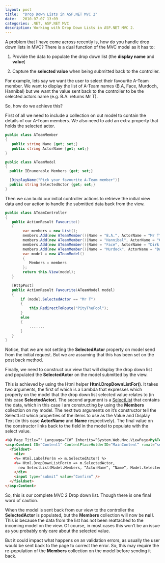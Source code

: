 ```yaml
---
layout: post
title:  "Drop Down Lists in ASP.NET MVC 2"
date:   2010-07-07 13:09
categories: .NET, ASP.NET MVC
description: Working with Drop Down Lists in ASP.NET MVC 2.
---
```


A problem that I have come across recently is, how do you handle drop down lists in MVC? There is a dual function of the MVC model as it has to:

1) Provide the data to populate the drop down list (the **display name** and **value**)

2) Capture the **selected value** when being submitted back to the controller.

For example, lets say we want the user to select their favourite A-Team member. We want to display the list of A-Team names (B.A, Face, Murdoch, Hannibal) but we want the value sent back to the controller to be the selected actors name (e.g. B.A. returns Mr T).

So, how do we achieve this?

First of all we need to include a collection on out model to contain the details of our A-Team members.  We also need to add an extra property that holds the selected actor.

```csharp
public class ATeamMember
{
   public string Name {get; set;}
   public string ActorName {get; set;}
}

public class ATeamModel
{
  public IEnumerable Members {get; set;}

  [DisplayName("Pick your favourite A-Team member")]
  public string SelectedActor {get; set;}
}
```

Then we can build our initial controller actions to retrieve the initial view data and our action to handle the submitted data back from the view.

```csharp
public class ATeamController
{
   public ActionResult Favourite()
   {
        var members = new List();
        members.Add(new ATeamMember(){Name = "B.A.", ActorName = "Mr T"});
        members.Add(new ATeamMember(){Name = "Hannibal", ActorName = "George Peppard"});
        members.Add(new ATeamMember(){Name = "Face", ActorName = "Dirk Benedict"});
        members.Add(new ATeamMember(){Name = "Murdock", ActorName = "Dwight Schultz"});
        var model = new ATeamModel()
        {
           Members = members
        };
        return this.View(model);
   }

   [HttpPost]
   public ActionResult Favourite(ATeamModel model)
   {
       if (model.SelectedActor == "Mr T")
       {
           this.RedirectToRoute("PityTheFool");
       }
       else
       {
           .......
       }
   }
}
```

Notice, that we are not setting the **SelectedActor** property on model send from the initial request.  But we are assuming that this has been set on the post back method.

Finally, we need to construct our view that will display the drop down list and populated the **SelectedActor** on the model submitted by the view.

This is achieved by using the Html helper **Html.DropDownListFor()**.  It takes two arguments, the first of which is a Lambda that expresses which property on the model that the drop down list selected value relates to (in this case **SelectedActor**).  The second argument is a [SelectList](https://msdn.microsoft.com/en-us/library/system.web.mvc.selectlist.aspx) that contains the data, which in this case I am constructing by using the **Members** collection on my model.  The next two arguments on it’s constructor tell the SelectList which properties of the items to use as the Value and Display Text (in this case **ActorName** and **Name** respectively). The final value on the constructor links back to the field in the model to populate with the select value.

```html
<%@ Page Title=”" Language=”C#” Inherits=”System.Web.Mvc.ViewPage<MyATeamApp.Models.ATeamModel>” %>
<asp:Content ID=”Content1″ ContentPlaceHolderID=”MainContent” runat=”server”>
  <fieldset>
    <div>
    <%= Html.LabelFor(m => m.SelectedActor) %>
    <%= Html.DropDownListFor(m => m.SelectedActor,
      new SelectList(Model.Members, “ActorName”, “Name”, Model.SelectedActor)) %>
    </div>
    <input type=”submit” value=”Confirm” />
  </fieldset>
</asp:Content>
```

So, this is our complete MVC 2 Drop down list. Though there is one final word of caution.

When the model is sent back from our view to the controller the **SelectedActor** is populated, but the **Members** collection will now be **null**. This is because the data from the list has not been reattached to the incoming model on the view. Of course, in most cases this won’t be an issue as you probably only care about the selected value.

But it could impact what happens on an validation errors, as usually the user would be sent back to the page to correct the error. So, this may require the re-population of the **Members** collection on the model before sending it back.
